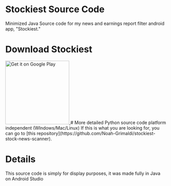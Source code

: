 # Stockiest Source Code
Minimized Java Source code for my news and earnings report filter android app, "Stockiest."

# Download Stockiest
<a href="https://play.google.com/store/apps/details?id=com.noah.stockiest" target="_blank">
  <img src="https://play.google.com/intl/en_us/badges/images/generic/en_badge_web_generic.png" alt="Get it on Google Play" width="200">
</a>
# More detailed Python source code platform independent (WIndows/Mac/Linux)
If this is what you are looking for, you can go to [this repository](https://github.com/Noah-Grimaldi/stockiest-stock-news-scanner).

# Details
This source code is simply for display purposes, it was made fully in Java on Android Studio
